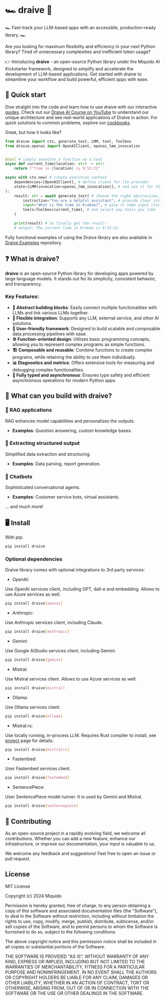 # 🏎️ draive 🏁

🏎️ Fast-track your LLM-based apps with an accessible, production-ready library. 🏎️

Are you looking for maximum flexibility and efficiency in your next Python library? Tired of unnecessary complexities and inefficient token usage?

👉 Introducing **draive** - an open-source Python library under the Miquido AI Kickstarter framework, designed to simplify and accelerate the development of LLM-based applications. Get started with draive to streamline your workflow and build powerful, efficient apps with ease.

## 🚀 Quick start

Dive straight into the code and learn how to use draive with our interactive [guides](https://github.com/miquido/draive/tree/main/guides). Check out our [Draive AI Course on YouTube](https://www.youtube.com/watch?v=C257Y7-y3ok&list=PLbS8Yksu3iAoRpDOGwP_UmK5s6B3SDz8T) to understand our unique architecture and see real-world applications of Draive in action. For quick solutions to common problems, explore our [cookbooks](https://github.com/miquido/draive/tree/main/cookbooks). 

Great, but how it looks like?

```python
from draive import ctx, generate_text, LMM, tool, Toolbox
from draive.openai import OpenAIClient, openai_lmm_invocation


@tool # simply annotate a function as a tool
async def current_time(location: str) -> str:
    return f"Time in {location} is 9:53:22"

async with ctx.new( # create execution context
    dependencies=[OpenAIClient], # define client for llm provider
    state=[LMM(invocation=openai_lmm_invocation)], # and use it for this scope
):
    result: str = await generate_text( # choose the right abstraction, like simple `generate_text`
        instruction="You are a helpful assistant", # provide clear instructions
        input="What is the time in Kraków?", # give it some input (including multimodal)
        tools=Toolbox(current_time), # and select any tools you like
    )

    print(result) # to finally get the result!
    # output: The current time in Kraków is 9:53:22.
```

Fully functional examples of using the Draive library are also available in [Draive Examples](https://github.com/miquido/draive-examples) repository.

## ❓ What is draive?

**draive** is an open-source Python library for developing apps powered by large language models. It stands out for its simplicity, consistent behavior, and transparency.

### Key Features:

- **🧱 Abstract building blocks**: Easily connect multiple functionalities with LLMs and link various LLMs together.
- **🧩 Flexible integration**: Supports any LLM, external service, and other AI solutions.
- **🧒 User-friendly framework**: Designed to build scalable and composable data processing pipelines with ease.
- **⚙️ Function-oriented design**: Utilizes basic programming concepts, allowing you to represent complex programs as simple functions.
- **🏗️ Composable and reusable**: Combine functions to create complex programs, while retaining the ability to use them individually.
- **📊 Diagnostics and metrics**: Offers extensive tools for measuring and debugging complex functionalities.
- **🔄 Fully typed and asynchronous**: Ensures type safety and efficient asynchronous operations for modern Python apps.

## 🧱 What can you build with draive?

### 🦾 RAG applications

RAG enhances model capabilities and personalizes the outputs.

- **Examples**: Question answering, custom knowledge bases.

### 🧹 Extracting structured output

Simplified data extraction and structuring.

- **Examples**: Data parsing, report generation.

### 🤖 Chatbots

Sophisticated conversational agents.

- **Examples**: Customer service bots, virtual assistants.

… and much more!

## 🖥️ Install

With pip:

```bash
pip install draive
```

### Optional dependencies

Draive library comes with optional integrations to 3rd party services:

- OpenAI:

Use OpenAI services client, including GPT, dall-e and embedding. Allows to use Azure services as well.

```bash
pip install draive[openai]
```

- Anthropic:

Use Anthropic services client, including Claude.

```bash
pip install draive[anthropic]
```

- Gemini:

Use Google AIStudio services client, including Gemini.

```bash
pip install draive[gemini]
```

- Mistral:

Use Mistral services client. Allows to use Azure services as well.

```bash
pip install draive[mistral]
```

- Ollama:

Use Ollama services client.

```bash
pip install draive[ollama]
```

- Mistral.rs:

Use locally running, in-process LLM. Requires Rust compiler to install, see [project](https://github.com/EricLBuehler/mistral.rs) page for details.

```bash
pip install draive[mistralrs]
```

- Fastembed:

User Fastembed services client.

```bash
pip install draive[fastembed]
```

- SentencePiece:

User SentencePiece model runner. It is used by Gemini and Mistral.

```bash
pip install draive[sentencepiece]
```

## 👷 Contributing

As an open-source project in a rapidly evolving field, we welcome all contributions. Whether you can add a new feature, enhance our infrastructure, or improve our documentation, your input is valuable to us.

We welcome any feedback and suggestions! Feel free to open an issue or pull request.

## License

MIT License

Copyright (c) 2024 Miquido

Permission is hereby granted, free of charge, to any person obtaining a copy
of this software and associated documentation files (the "Software"), to deal
in the Software without restriction, including without limitation the rights
to use, copy, modify, merge, publish, distribute, sublicense, and/or sell
copies of the Software, and to permit persons to whom the Software is
furnished to do so, subject to the following conditions:

The above copyright notice and this permission notice shall be included in all
copies or substantial portions of the Software.

THE SOFTWARE IS PROVIDED "AS IS", WITHOUT WARRANTY OF ANY KIND, EXPRESS OR
IMPLIED, INCLUDING BUT NOT LIMITED TO THE WARRANTIES OF MERCHANTABILITY,
FITNESS FOR A PARTICULAR PURPOSE AND NONINFRINGEMENT. IN NO EVENT SHALL THE
AUTHORS OR COPYRIGHT HOLDERS BE LIABLE FOR ANY CLAIM, DAMAGES OR OTHER
LIABILITY, WHETHER IN AN ACTION OF CONTRACT, TORT OR OTHERWISE, ARISING FROM,
OUT OF OR IN CONNECTION WITH THE SOFTWARE OR THE USE OR OTHER DEALINGS IN THE
SOFTWARE.
